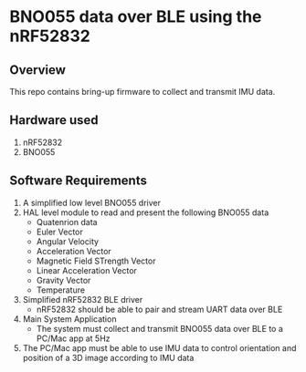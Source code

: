 # BNO055 data over BLE using the nRF52832

## Overview
This repo contains bring-up firmware to collect and transmit IMU data.

## Hardware used
1. nRF52832
2. BNO055

## Software Requirements
1. A simplified low level BNO055 driver
2. HAL level module to read and present the following BNO055 data
   - Quatenrion data
   - Euler Vector
   - Angular Velocity
   - Acceleration Vector
   - Magnetic Field STrength Vector
   - Linear Acceleration Vector
   - Gravity Vector
   - Temperature
3. Simplified nRF52832 BLE driver
   - nRF52832 should be able to pair and stream UART data over BLE
4. Main System Application
   - The system must collect and transmit BNO055 data over BLE to a PC/Mac app at 5Hz
5. The PC/Mac app must be able to use IMU data to control orientation and position of a 3D image according to IMU data
